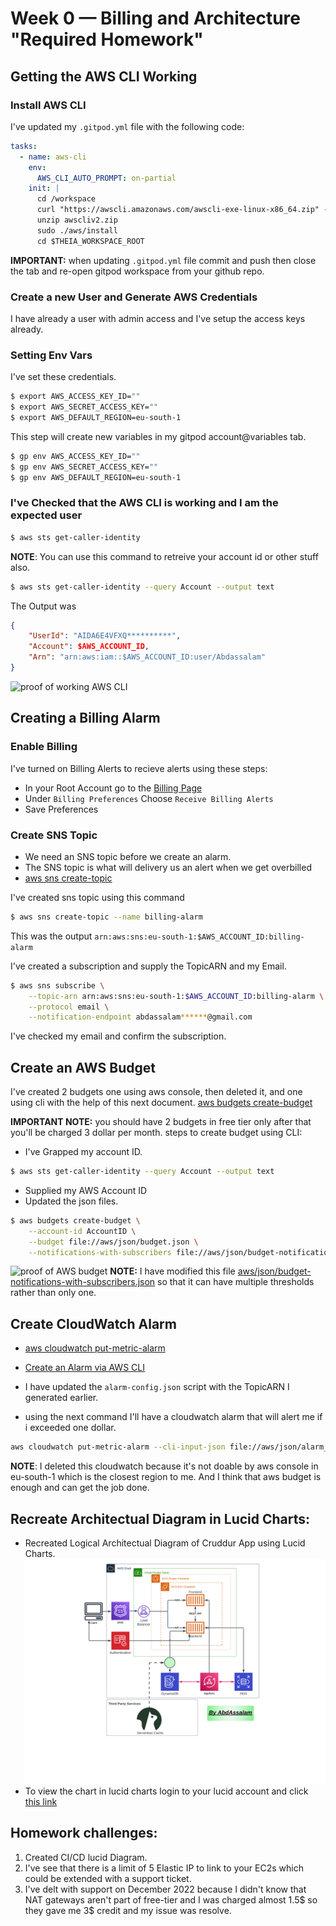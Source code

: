 # Week 0 — Billing and Architecture "Required Homework"
## Getting the AWS CLI Working
### Install AWS CLI
I've updated my `.gitpod.yml` file with the following code:
```yml
tasks:
  - name: aws-cli
    env:
      AWS_CLI_AUTO_PROMPT: on-partial
    init: |
      cd /workspace
      curl "https://awscli.amazonaws.com/awscli-exe-linux-x86_64.zip" -o "awscliv2.zip"
      unzip awscliv2.zip
      sudo ./aws/install
      cd $THEIA_WORKSPACE_ROOT
```
**IMPORTANT:** when updating `.gitpod.yml` file commit and push then close the tab and re-open gitpod workspace from your github repo.

### Create a new User and Generate AWS Credentials
I have already a user with admin access and I've setup the access keys already.

### Setting Env Vars

I've set these credentials.
```sh
$ export AWS_ACCESS_KEY_ID=""
$ export AWS_SECRET_ACCESS_KEY=""
$ export AWS_DEFAULT_REGION=eu-south-1
```

This step will create new variables in my gitpod account@variables tab.
```sh
$ gp env AWS_ACCESS_KEY_ID=""
$ gp env AWS_SECRET_ACCESS_KEY=""
$ gp env AWS_DEFAULT_REGION=eu-south-1
```

### I've Checked that the AWS CLI is working and I am the expected user

```sh
$ aws sts get-caller-identity
```
**NOTE**: You can use this command to retreive your account id or other stuff also.
```sh
$ aws sts get-caller-identity --query Account --output text
```
The Output was 
```json
{
    "UserId": "AIDA6E4VFXQ**********",
    "Account": $AWS_ACCOUNT_ID,
    "Arn": "arn:aws:iam::$AWS_ACCOUNT_ID:user/Abdassalam"
}
```
![proof of working AWS CLI](https://user-images.githubusercontent.com/83673888/219456691-1cc6dea5-2ab8-4856-a4b6-83015bf990d6.png)
## Creating a Billing Alarm

### Enable Billing 

I've turned on Billing Alerts to recieve alerts using these steps:

- In your Root Account go to the [Billing Page](https://console.aws.amazon.com/billing/)
- Under `Billing Preferences` Choose `Receive Billing Alerts`
- Save Preferences



### Create SNS Topic

- We need an SNS topic before we create an alarm.
- The SNS topic is what will delivery us an alert when we get overbilled
- [aws sns create-topic](https://docs.aws.amazon.com/cli/latest/reference/sns/create-topic.html)

I've created sns topic using this command
```sh
$ aws sns create-topic --name billing-alarm
```

This was the output
`arn:aws:sns:eu-south-1:$AWS_ACCOUNT_ID:billing-alarm`


I've created a subscription and supply the TopicARN and my Email.
```sh
$ aws sns subscribe \
    --topic-arn arn:aws:sns:eu-south-1:$AWS_ACCOUNT_ID:billing-alarm \
    --protocol email \
    --notification-endpoint abdassalam******@gmail.com
```

I've checked my email and confirm the subscription.


## Create an AWS Budget
I've created 2 budgets one using aws console, then deleted it, and one using cli with the help of this next document.
[aws budgets create-budget](https://docs.aws.amazon.com/cli/latest/reference/budgets/create-budget.html)

**IMPORTANT NOTE:** you should have 2 budgets in free tier only after that you'll be charged 3 dollar per month.
steps to create budget using CLI:
- I've Grapped my account ID.
```sh
$ aws sts get-caller-identity --query Account --output text
```
- Supplied my AWS Account ID
- Updated the json files.

```sh
$ aws budgets create-budget \
    --account-id AccountID \
    --budget file://aws/json/budget.json \
    --notifications-with-subscribers file://aws/json/budget-notifications-with-subscribers.json
```
![proof of AWS budget](https://user-images.githubusercontent.com/83673888/219457582-f3af44c3-3485-4e39-b697-f06f883f65e3.png)
**NOTE:** I have modified this file [aws/json/budget-notifications-with-subscribers.json](https://github.com/AbdassalamAhmad/aws-bootcamp-cruddur-2023/blob/main/aws/json/budget-notifications-with-subscribers.json) so that it can have multiple thresholds rather than only one.

## Create CloudWatch Alarm

- [aws cloudwatch put-metric-alarm](https://docs.aws.amazon.com/cli/latest/reference/cloudwatch/put-metric-alarm.html)
- [Create an Alarm via AWS CLI](https://aws.amazon.com/premiumsupport/knowledge-center/cloudwatch-estimatedcharges-alarm/)

- I have updated the `alarm-config.json` script with the TopicARN I generated earlier.
- using the next command I'll have a cloudwatch alarm that will alert me if i exceeded one dollar.
```sh
aws cloudwatch put-metric-alarm --cli-input-json file://aws/json/alarm_config.json
```
**NOTE**: I deleted this cloudwatch because it's not doable by aws console in eu-south-1 which is the closest region to me. And I think that aws budget is enough and can get the job done.

## Recreate Architectual Diagram in Lucid Charts:
- Recreated Logical Architectual Diagram of Cruddur App using Lucid Charts.
![Cruddur App Lucid Chart](https://github.com/AbdassalamAhmad/aws-bootcamp-cruddur-2023/blob/main/journal/assets/Cruddur%20App.jpeg)
- To view the chart in lucid charts login to your lucid account and click [this link](https://lucid.app/lucidchart/0afb0704-5f5b-4a7d-b0e7-0dffb694db62/edit?viewport_loc=-750%2C-379%2C2560%2C1232%2C0_0&invitationId=inv_46b06e1d-ee2c-4b27-a1fd-7481f70ec961)
 
## Homework challenges:
  1. Created CI/CD lucid Diagram.
  2. I've see that there is a limit of 5 Elastic IP to link to your EC2s which could be extended with a support ticket.
  3. I've delt with support on December 2022 because I didn't know that NAT gateways aren't part of free-tier and I was charged almost 1.5$ so they gave me 3$ credit and my issue was resolve.
  
